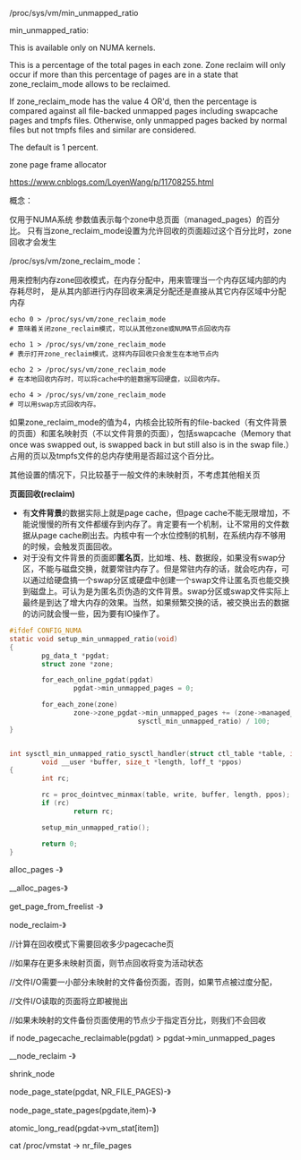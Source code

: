/proc/sys/vm/min_unmapped_ratio

min_unmapped_ratio:

This is available only on NUMA kernels.

This is a percentage of the total pages in each zone. Zone reclaim will
only occur if more than this percentage of pages are in a state that
zone_reclaim_mode allows to be reclaimed.

If zone_reclaim_mode has the value 4 OR'd, then the percentage is compared
against all file-backed unmapped pages including swapcache pages and tmpfs
files. Otherwise, only unmapped pages backed by normal files but not tmpfs
files and similar are considered.

The default is 1 percent.



zone page frame allocator

https://www.cnblogs.com/LoyenWang/p/11708255.html

概念：

仅用于NUMA系统
参数值表示每个zone中总页面（managed_pages）的百分比。
只有当zone_reclaim_mode设置为允许回收的页面超过这个百分比时，zone回收才会发生



/proc/sys/vm/zone_reclaim_mode：

用来控制内存zone回收模式，在内存分配中，用来管理当一个内存区域内部的内存耗尽时，
是从其内部进行内存回收来满足分配还是直接从其它内存区域中分配内存

```shell
echo 0 > /proc/sys/vm/zone_reclaim_mode
# 意味着关闭zone_reclaim模式，可以从其他zone或NUMA节点回收内存

echo 1 > /proc/sys/vm/zone_reclaim_mode
# 表示打开zone_reclaim模式，这样内存回收只会发生在本地节点内

echo 2 > /proc/sys/vm/zone_reclaim_mode
# 在本地回收内存时，可以将cache中的脏数据写回硬盘，以回收内存。

echo 4 > /proc/sys/vm/zone_reclaim_mode
# 可以用swap方式回收内存。
```

如果zone_reclaim_mode的值为4，内核会比较所有的file-backed（有文件背景的页面）和匿名映射页（不以文件背景的页面），包括swapcache（Memory that once was swapped out, is swapped back in but still also is in the swap file.）占用的页以及tmpfs文件的总内存使用是否超过这个百分比。

其他设置的情况下，只比较基于一般文件的未映射页，不考虑其他相关页

**页面回收(reclaim)**

- 有**文件背景**的数据实际上就是page cache，但page cache不能无限增加，不能说慢慢的所有文件都缓存到内存了。肯定要有一个机制，让不常用的文件数据从page cache刷出去。内核中有一个水位控制的机制，在系统内存不够用的时候，会触发页面回收。
- 对于没有文件背景的页面即**匿名页**，比如堆、栈、数据段，如果没有swap分区，不能与磁盘交换，就要常驻内存了。但是常驻内存的话，就会吃内存，可以通过给硬盘搞一个swap分区或硬盘中创建一个swap文件让匿名页也能交换到磁盘上。可认为是为匿名页伪造的文件背景。swap分区或swap文件实际上最终是到达了增大内存的效果。当然，如果频繁交换的话，被交换出去的数据的访问就会慢一些，因为要有IO操作了。

```c
#ifdef CONFIG_NUMA
static void setup_min_unmapped_ratio(void)
{
        pg_data_t *pgdat;
        struct zone *zone;

        for_each_online_pgdat(pgdat)
                pgdat->min_unmapped_pages = 0;

        for_each_zone(zone)
                zone->zone_pgdat->min_unmapped_pages += (zone->managed_pages *
                                sysctl_min_unmapped_ratio) / 100;
}


int sysctl_min_unmapped_ratio_sysctl_handler(struct ctl_table *table, int write,
        void __user *buffer, size_t *length, loff_t *ppos)
{
        int rc;

        rc = proc_dointvec_minmax(table, write, buffer, length, ppos);
        if (rc)
                return rc;

        setup_min_unmapped_ratio();

        return 0;
}
```

alloc_pages -》

__alloc_pages-》

get_page_from_freelist -》

node_reclaim-》

//计算在回收模式下需要回收多少pagecache页

//如果存在更多未映射页面，则节点回收将变为活动状态

//文件I/O需要一小部分未映射的文件备份页面，否则，如果节点被过度分配，

//文件I/O读取的页面将立即被抛出

//如果未映射的文件备份页面使用的节点少于指定百分比，则我们不会回收

if node_pagecache_reclaimable(pgdat) > pgdat->min_unmapped_pages

__node_reclaim -》

shrink_node



node_page_state(pgdat, NR_FILE_PAGES)-》

node_page_state_pages(pgdate,item)-》

atomic_long_read(pgdat->vm_stat[item])

cat /proc/vmstat -> nr_file_pages



